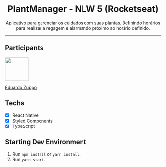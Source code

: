 <h1 align="center">
PlantManager - NLW 5 (Rocketseat)
</h1>

<p align="center">Aplicativo para gerenciar os cuidados com suas plantas. Definindo horários para realizar a regagem e alarmando próximo ao horário definido.</p>

<hr>

## Participants

[<img src="https://avatars.githubusercontent.com/u/69389822?v=4" width="75px;"/>](https://github.com/eduardozuppodev)

[Eduardo Zuppo](https://github.com/eduardozuppodev)

## Techs

- [x] React Native
- [x] Styled Components
- [x] TypeScript

## Starting Dev Environment

1. Run `npm install` or `yarn install`.<br />
2. Run `yarn start`.<br />
